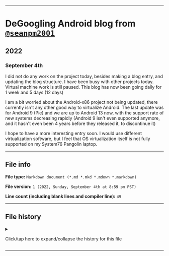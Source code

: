 
***

# DeGoogling Android blog from [`@seanpm2001`](https://github.com/seanpm2001/)

## 2022

### September 4th

I did not do any work on the project today, besides making a blog entry, and updating the blog structure. I have been busy with other projects today. Virtual machine work is still paused. This blog has now been going daily for 1 week and 5 days (12 days)

I am a bit worried about the Android-x86 project not being updated, there currently isn't any other good way to virtualize Android. The last update was for Android 9 (Pie) and we are up to Android 13 now, with the support rate of new systems decreasing rapidly (Android 9 isn't even supported anymore, and it hasn't even been 4 years before they released it, to discontinue it)

I hope to have a more interesting entry soon. I would use different virtualization software, but I feel that OS virtualization itself is not fully supported on my System76 Pangolin laptop.

***

## File info

**File type:** `Markdown document (*.md *.mkd *.mdown *.markdown)`

**File version:** `1 (2022, Sunday, September 4th at 8:59 pm PST)`

**Line count (including blank lines and compiler line):** `49`

***

## File history

<details><summary><p>Click/tap here to expand/collapse the history for this file</p></summary>

<details><summary><p><b>Version 1 (2022, Sunday, September 4th at 8:59 pm PST)</b></p></summary>

> Changes:

- [x] Started the file
- [x] Added the `title` section
- [x] Added a blog entry for 2022 September 4th
- [x] Added the `file info` section
- [x] Added the `file history` section
- - [x] Added an entry for version 1
- [ ] No other changes in version 1

</details>

</details>

***
